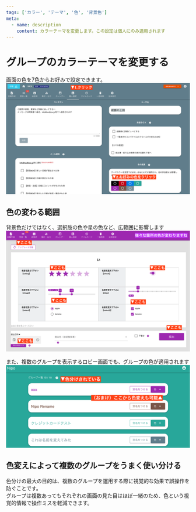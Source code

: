 ```yaml
---
tags: ['カラー', 'テーマ', '色', '背景色']
meta:
  - name: description
    content: カラーテーマを変更します。この設定は個人にのみ適用されます
---
```

# グループのカラーテーマを変更する
画面の色を7色からお好みで設定できます。
![色の変更から好みの色のボタンをクリックしてください](./setting/s6.png)

## 色の変わる範囲
背景色だけではなく、選択肢の色や星の色など、広範囲に影響します
![背景やチェックボックス、ボタンの色などが変わります](./setting/s7.png)


また、複数のグループを表示するロビー画面でも、グループの色が適用されます
![グループ一覧にも指定した色が適用されています](./setting/s8.png)

## 色変えによって複数のグループをうまく使い分ける
色分けの最大の目的は、複数のグループを運用する際に視覚的な効果で誤操作を防ぐことです。  
グループは複数あってもそれぞれの画面の見た目はほぼ一緒のため、色という視覚的情報で操作ミスを軽減できます。  
<Alice label="まぁ日替わりやその日の気分で色を変えてもいいと思うよ。どうせ自分の画面しか色は変わらないので他のスタッフの迷惑にもならないし"  icon="ok" />